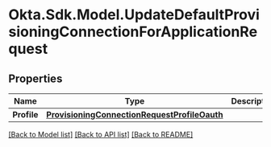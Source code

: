 # Okta.Sdk.Model.UpdateDefaultProvisioningConnectionForApplicationRequest

## Properties

Name | Type | Description | Notes
------------ | ------------- | ------------- | -------------
**Profile** | [**ProvisioningConnectionRequestProfileOauth**](ProvisioningConnectionRequestProfileOauth.md) |  | 

[[Back to Model list]](../README.md#documentation-for-models) [[Back to API list]](../README.md#documentation-for-api-endpoints) [[Back to README]](../README.md)

